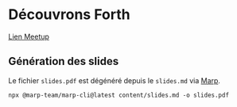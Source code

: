 # Découvrons Forth

[Lien Meetup](https://www.meetup.com/fr-FR/Software-Crafters-Amiens/events/281609403/)

## Génération des slides

Le fichier `slides.pdf` est dégénéré depuis le `slides.md` via [Marp](https://marp.app/).

```shell
npx @marp-team/marp-cli@latest content/slides.md -o slides.pdf
```
